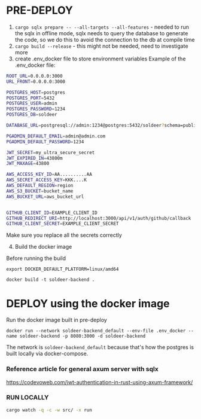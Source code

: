 # PRE-DEPLOY

1. `cargo sqlx prepare -- --all-targets --all-features` - needed to run the sqlx in offline mode, sqlx needs to query the database to generate the code, so we do this to avoid the connection to the db at compile time
2. `cargo build --release` - this might not be needed, need to investigate more
3. create .env_docker file to store environment variables
   Example of the .env_docker file:

```bash
ROOT_URL=0.0.0.0:3000
URL_FRONT=0.0.0.0:3000

POSTGRES_HOST=postgres
POSTGRES_PORT=5432
POSTGRES_USER=admin
POSTGRES_PASSWORD=1234
POSTGRES_DB=soldeer

DATABASE_URL=postgresql://admin:1234@postgres:5432/soldeer?schema=public

PGADMIN_DEFAULT_EMAIL=admin@admin.com
PGADMIN_DEFAULT_PASSWORD=1234

JWT_SECRET=my_ultra_secure_secret
JWT_EXPIRED_IN=43800m
JWT_MAXAGE=43800

AWS_ACCESS_KEY_ID=AA..........AA
AWS_SECRET_ACCESS_KEY=KKK....K
AWS_DEFAULT_REGION=region
AWS_S3_BUCKET=bucket_name
AWS_BUCKET_URL=aws_bucket_url


GITHUB_CLIENT_ID=EXAMPLE_CLIENT_ID
GITHUB_REDIRECT_URI=http://localhost:3000/api/v1/auth/github/callback
GITHUB_CLIENT_SECRET=EXAMPLE_CLIENT_SECRET

```

Make sure you replace all the secrets correctly

4. Build the docker image

Before running the build

```docker
export DOCKER_DEFAULT_PLATFORM=linux/amd64
```

```docker
docker build -t soldeer-backend .
```

# DEPLOY using the docker image

Run the docker image built in pre-deploy

```
docker run --network soldeer-backend_default --env-file .env_docker --name soldeer-backend -p 8080:3000 -d soldeer-backend
```

The network is `soldeer-backend_default` because that's how the postgres is built locally via docker-compose.

### Reference article for general axum server with sqlx

https://codevoweb.com/jwt-authentication-in-rust-using-axum-framework/

### RUN LOCALLY

```bash
cargo watch -q -c -w src/ -x run
```
